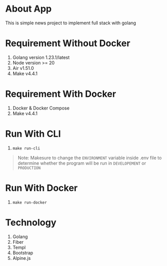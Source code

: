 # About App

This is simple news project to implement full stack with golang

# Requirement Without Docker

1. Golang version 1.23.1/latest
2. Node version >= 20
3. Air v1.51.0
4. Make v4.4.1

# Requirement With Docker

1. Docker & Docker Compose
2. Make v4.4.1

# Run With CLI

1. `make run-cli`
> Note: Makesure to change the `ENVIRONMENT` variable inside .env file
> to determine whether the program will be run in `DEVELOPEMENT` or `PRODUCTION`

# Run With Docker

1. `make run-docker`

# Technology

1. Golang
2. Fiber
3. Templ
4. Bootstrap
5. Alpine.js
